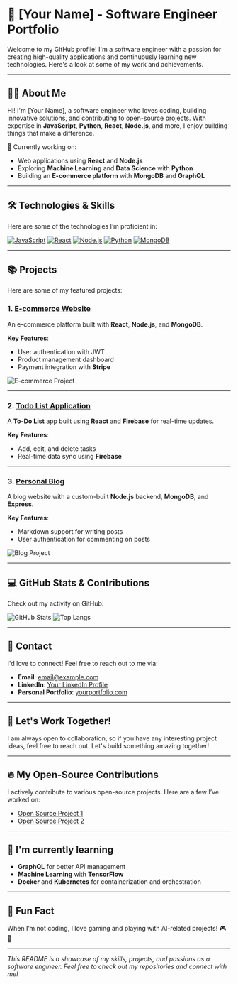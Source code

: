 # 🚀 [Your Name] - Software Engineer Portfolio

Welcome to my GitHub profile! I'm a software engineer with a passion for creating high-quality applications and continuously learning new technologies. Here's a look at some of my work and achievements.

---

## 👨‍💻 About Me

Hi! I'm [Your Name], a software engineer who loves coding, building innovative solutions, and contributing to open-source projects. With expertise in **JavaScript**, **Python**, **React**, **Node.js**, and more, I enjoy building things that make a difference.

🔭 Currently working on:
- Web applications using **React** and **Node.js**
- Exploring **Machine Learning** and **Data Science** with **Python**
- Building an **E-commerce platform** with **MongoDB** and **GraphQL**

---

## 🛠️ Technologies & Skills

Here are some of the technologies I’m proficient in:

[![JavaScript](https://img.shields.io/badge/-JavaScript-black?style=flat-square&logo=javascript)](https://developer.mozilla.org/en-US/docs/Web/JavaScript)
[![React](https://img.shields.io/badge/-React-black?style=flat-square&logo=react)](https://reactjs.org/)
[![Node.js](https://img.shields.io/badge/-Node.js-black?style=flat-square&logo=node.js)](https://nodejs.org/)
[![Python](https://img.shields.io/badge/-Python-black?style=flat-square&logo=python)](https://www.python.org/)
[![MongoDB](https://img.shields.io/badge/-MongoDB-black?style=flat-square&logo=mongodb)](https://www.mongodb.com/)

---

## 📚 Projects

Here are some of my featured projects:

### 1. [E-commerce Website](https://github.com/yourusername/project1)
An e-commerce platform built with **React**, **Node.js**, and **MongoDB**.

**Key Features**:
- User authentication with JWT
- Product management dashboard
- Payment integration with **Stripe**

![E-commerce Project](https://media.giphy.com/media/l0HlyDfxB0Zg72LRu/giphy.gif)

---

### 2. [Todo List Application](https://github.com/yourusername/project2)
A **To-Do List** app built using **React** and **Firebase** for real-time updates.

**Key Features**:
- Add, edit, and delete tasks
- Real-time data sync using **Firebase**

---

### 3. [Personal Blog](https://github.com/yourusername/project3)
A blog website with a custom-built **Node.js** backend, **MongoDB**, and **Express**.

**Key Features**:
- Markdown support for writing posts
- User authentication for commenting on posts

![Blog Project](https://media.giphy.com/media/fxIjtOdqlcHGxqhmok/giphy.gif)

---

## 💻 GitHub Stats & Contributions

Check out my activity on GitHub:

![GitHub Stats](https://github-readme-stats.vercel.app/api?username=yourusername&show_icons=true&hide_title=true&count_private=true&hide=prs)
![Top Langs](https://github-readme-stats.vercel.app/api/top-langs/?username=yourusername&langs_count=8&layout=compact)

---

## 📩 Contact

I'd love to connect! Feel free to reach out to me via:

- **Email**: [email@example.com](mailto:email@example.com)
- **LinkedIn**: [Your LinkedIn Profile](https://linkedin.com/in/yourname)
- **Personal Portfolio**: [yourportfolio.com](https://yourusername.github.io/portfolio)

---

## 🎯 Let's Work Together!

I am always open to collaboration, so if you have any interesting project ideas, feel free to reach out. Let's build something amazing together!

---

## 🔥 My Open-Source Contributions

I actively contribute to various open-source projects. Here are a few I’ve worked on:

- [Open Source Project 1](https://github.com/yourusername/project4)
- [Open Source Project 2](https://github.com/yourusername/project5)

---

## 🌱 I'm currently learning

- **GraphQL** for better API management
- **Machine Learning** with **TensorFlow**
- **Docker** and **Kubernetes** for containerization and orchestration

---

## 🎉 Fun Fact

When I’m not coding, I love gaming and playing with AI-related projects! 🎮 🤖

---

*This README is a showcase of my skills, projects, and passions as a software engineer. Feel free to check out my repositories and connect with me!*

